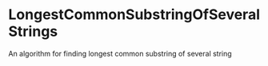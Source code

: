 # LongestCommonSubstringOfSeveralStrings
An algorithm for finding longest common substring of several string
